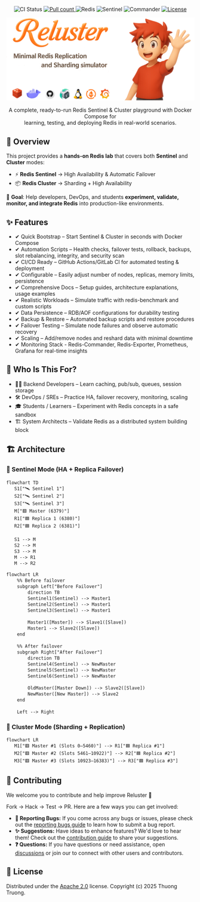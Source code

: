 <div align="center">
  <p>
    <img src="https://img.shields.io/github/actions/workflow/status/thuongtruong109/redis-cluster/ci.yml?label=CI&logo=github" alt="CI Status" height="28"/>
    <!-- <img src="https://img.shields.io/badge/Docker-Compose-brightgreen?logo=docker&logoColor=white" alt="Docker Compose" height="28"/> -->
    <a href="https://hub.docker.com/r/thuongtruong1009/reluster" alt="Pull count"> <img src="https://img.shields.io/docker/pulls/thuongtruong1009/reluster?label=Image%20pull&logo=docker&logoColor=white&color=brightgreen" alt="Pull count" height="28"/> </a>
    <img src="https://img.shields.io/badge/Cluster-Sharding-brightgreen?logo=redis&logoColor=white" alt="Redis" height="28"/>
    <img src="https://img.shields.io/badge/Sentinel-HA-brightgreen?logo=redis&logoColor=white" alt="Sentinel" height="28"/>
    <img src="https://img.shields.io/badge/Commander-UI-brightgreen?logo=redis&logoColor=white" alt="Commander" height="28"/>
    <a href="https://opensource.org/licenses/Apache-2.0" alt="License"><img src="https://img.shields.io/badge/License-Apache%202.0-brightgreen?logo=apache&logoColor=white" alt="License" height="28"/></a>
  </p>

   <img src="./.github/assets/banner.webp" alt="Redis Cluster Banner" />

   <p>A complete, ready-to-run Redis Sentinel & Cluster playground with Docker Compose for <br/> learning, testing, and deploying Redis in real-world scenarios.</p>
</div>

## 📝 Overview

This project provides a **hands-on Redis lab** that covers both **Sentinel** and **Cluster** modes:

- ⚡ **Redis Sentinel** → High Availability & Automatic Failover
- 📦 **Redis Cluster** → Sharding + High Availability

🎯 **Goal**: Help developers, DevOps, and students **experiment, validate, monitor, and integrate Redis** into production-like environments.

## ✨ Features

- ✔ Quick Bootstrap – Start Sentinel & Cluster in seconds with Docker Compose
- ✔ Automation Scripts – Health checks, failover tests, rollback, backups, slot rebalancing, integrity, and security scan
- ✔ CI/CD Ready – GitHub Actions/GitLab CI for automated testing & deployment
- ✔ Configurable – Easily adjust number of nodes, replicas, memory limits, persistence
- ✔ Comprehensive Docs – Setup guides, architecture explanations, usage examples
- ✔ Realistic Workloads – Simulate traffic with redis-benchmark and custom scripts
- ✔ Data Persistence – RDB/AOF configurations for durability testing
- ✔ Backup & Restore – Automated backup scripts and restore procedures
- ✔ Failover Testing – Simulate node failures and observe automatic recovery
- ✔ Scaling – Add/remove nodes and reshard data with minimal downtime
- ✔ Monitoring Stack - Redis-Commander, Redis-Exporter, Prometheus, Grafana for real-time insights

<!-- - ✔ Security – Basic auth, TLS setup examples -->
<!-- - ✔ Multi-Platform – Works on Linux, macOS, Windows (WSL2/Docker Desktop) -->
<!-- - ✔ Web UIs – Redis Commander, RedisInsight for easy data management & monitoring -->
<!-- - Alerts (Slack/Email/Telegram)
- ✔ Real-World Demos – Integration with Node.js, Python, Java, Go, etc. (caching, pub/sub, queues, sessions)
- ✔ Advanced Guides – Kubernetes (Helm, StatefulSet, Operator), Cloud Backup/Restore, TLS/Security -->

## 👤 Who Is This For?

- 👨‍💻 Backend Developers – Learn caching, pub/sub, queues, session storage
- 🛠️ DevOps / SREs – Practice HA, failover recovery, monitoring, scaling
- 🎓 Students / Learners – Experiment with Redis concepts in a safe sandbox
- 🏗️ System Architects – Validate Redis as a distributed system building block

## 🏗️ Architecture

### 🔹 Sentinel Mode (HA + Replica Failover)

```mermaid
flowchart TD
   S1["🛰️ Sentinel 1"]
   S2["🛰️ Sentinel 2"]
   S3["🛰️ Sentinel 3"]
   M["🟥 Master (6379)"]
   R1["🟦 Replica 1 (6380)"]
   R2["🟦 Replica 2 (6381)"]

   S1 --> M
   S2 --> M
   S3 --> M
   M --> R1
   M --> R2
```

```mermaid
flowchart LR
    %% Before failover
    subgraph Left["Before Failover"]
        direction TB
        Sentinel1(Sentinel) --> Master1
        Sentinel2(Sentinel) --> Master1
        Sentinel3(Sentinel) --> Master1

        Master1([Master]) --> Slave1([Slave])
        Master1 --> Slave2([Slave])
    end

    %% After failover
    subgraph Right["After Failover"]
        direction TB
        Sentinel4(Sentinel) --> NewMaster
        Sentinel5(Sentinel) --> NewMaster
        Sentinel6(Sentinel) --> NewMaster

        OldMaster([Master Down]) --> Slave2([Slave])
        NewMaster([New Master]) --> Slave2
    end

    Left --> Right
```

### 🔹 Cluster Mode (Sharding + Replication)

```mermaid
flowchart LR
   M1["🟥 Master #1 (Slots 0–5460)"] --> R1["🟦 Replica #1"]
   M2["🟥 Master #2 (Slots 5461–10922)"] --> R2["🟦 Replica #2"]
   M3["🟥 Master #3 (Slots 10923–16383)"] --> R3["🟦 Replica #3"]
```

## 🤝 Contributing

We welcome you to contribute and help improve Reluster 💚

Fork → Hack → Test → PR. Here are a few ways you can get involved:

- **🐛 Reporting Bugs:** If you come across any bugs or issues, please check out the [reporting bugs guide](https://github.com/thuongtruong109/reluster/issues) to learn how to submit a bug report.
- **✨ Suggestions:** Have ideas to enhance features? We'd love to hear them! Check out the [contribution guide](.github/CONTRIBUTING.md) to share your suggestions.
- **❓ Questions:** If you have questions or need assistance, open [discussions](https://github.com/thuongtruong109/reluster/discussions) or join our to connect with other users and contributors.

## 📝 License

Distributed under the [Apache 2.0](LICENSE) license. Copyright (c) 2025 Thuong Truong.

<!-- https://www.freecodecamp.org/news/github-super-linter/ -->
<!-- https://github.com/ChickenBenny/redis-cluster-docker -->
<!-- https://github.com/ahmed-226/redis-monitor-dashboard -->
<!-- https://medium.com/@jielim36/basic-docker-compose-and-build-a-redis-cluster-with-docker-compose-0313f063afb6 -->
<!-- https://dev.to/hedgehog/set-up-redis-diskless-replication-359 -->
